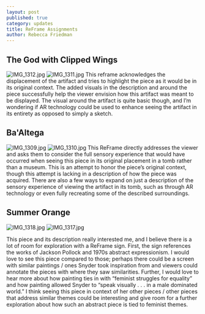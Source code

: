 ```yaml
---
layout: post
published: true
category: updates
title: ReFrame Assignments
author: Rebecca Friedman
---
```

## The God with Clipped Wings

![IMG_1312.jpg]({{site.baseurl}}/assets/IMG_1312.jpg)
![IMG_1311.jpg]({{site.baseurl}}/assets/IMG_1311.jpg)
 This reframe acknowledges the displacement of the artifact and tries to highlight the piece as it would be in its original context. The added visuals in the description and around the piece successfully help the viewer envision how this artifact was meant to be displayed. The visual around the artifact is quite basic though, and I’m wondering if AR technology could be used to enhance seeing the artifact in its entirety as opposed to simply a sketch.

## Ba'Altega 
 
![IMG_1309.jpg]({{site.baseurl}}/assets/IMG_1309.jpg)
![IMG_1310.jpg]({{site.baseurl}}/assets/IMG_1310.jpg)
This ReFrame directly addresses the viewer and asks them to consider the full sensory experience that would have occurred when seeing this piece in its original placement in a tomb rather than a museum. This is an attempt to honor the piece’s original context, though this attempt is lacking in a description of how the piece was acquired. There are also a few ways to expand on just a description of the sensory experience of viewing the artifact in its tomb, such as through AR technology or even fully recreating some of the described surroundings. 

## Summer Orange

![IMG_1318.jpg]({{site.baseurl}}/assets/IMG_1318.jpg)
![IMG_1317.jpg]({{site.baseurl}}/assets/IMG_1317.jpg)

This piece and its description really interested me, and I believe there is a lot of room for exploration with a ReFrame sign. First, the sign references the works of Jackson Pollock and 1970s abstract expressionism. I would love to see this piece compared to those; perhaps there could be a screen with similar paintings / ones Snyder took inspiration from and viewers could annotate the pieces with where they saw similarities. Further, I would love to hear more about how painting ties in with “feminist struggles for equality” and how painting allowed Snyder to “speak visually . . . in a male dominated world.” I think seeing this piece in context of her other pieces / other pieces that address similar themes could be interesting and give room for a further exploration about how such an abstract piece is tied to feminist themes.








